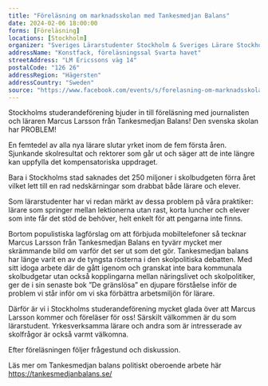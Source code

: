 ```yaml
---
title: "Föreläsning om marknadsskolan med Tankesmedjan Balans"
date: 2024-02-06 18:00:00
forms: [Föreläsning]
locations: [Stockholm]
organizer: "Sveriges Lärarstudenter Stockholm & Sveriges Lärare Stockholm"
addressName: "Konstfack, föreläsningssal Svarta havet"
streetAddress: "LM Ericssons väg 14"
postalCode: "126 26"
addressRegion: "Hägersten"
addressCountry: "Sweden"
source: "https://www.facebook.com/events/s/forelasning-om-marknadsskolan-/674706614870210/"
---
```

Stockholms studerandeförening bjuder in till föreläsning med journalisten och läraren Marcus Larsson från Tankesmedjan Balans! Den svenska skolan har PROBLEM!

En femtedel av alla nya lärare slutar yrket inom de fem första åren. Sjunkande skolresultat och rektorer som går ut och säger att de inte längre kan uppfylla det kompensatoriska uppdraget.

Bara i Stockholms stad saknades det 250 miljoner i skolbudgeten förra året vilket lett till en rad nedskärningar som drabbat både lärare och elever.

Som lärarstudenter har vi redan märkt av dessa problem på våra praktiker: lärare som springer mellan lektionerna utan rast, korta luncher och elever som inte får det stöd de behöver, helt enkelt för att pengarna inte finns.

Bortom populistiska lagförslag om att förbjuda mobiltelefoner så tecknar Marcus Larsson från Tankesmedjan Balans en tyvärr mycket mer skrämmande bild om varför det ser ut som det gör. Tankesmedjan balans har länge varit en av de tyngsta rösterna i den skolpolitiska debatten. Med sitt idoga arbete där de gått igenom och granskat inte bara kommunala skolbudgetar utan också kopplingarna mellan näringslivet och skolpolitiker, ger de i sin senaste bok ”De gränslösa” en djupare förståelse inför de problem vi står inför om vi ska förbättra arbetsmiljön för lärare.

Därför är vi i Stockholms studerandeförening mycket glada över att Marcus Larsson kommer och föreläser för oss! Särskilt välkommen är du som lärarstudent. Yrkesverksamma lärare och andra som är intresserade av skolfrågor är också varmt välkomna.

Efter föreläsningen följer frågestund och diskussion.

Läs mer om Tankesmedjan balans politiskt oberoende arbete här https://tankesmedjanbalans.se/
